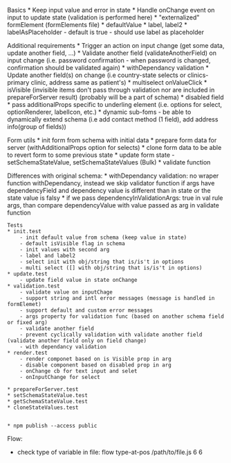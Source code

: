 Basics
    * Keep input value and error in state
	* Handle onChange event on input to update state (validation is performed here)
	* "externalized" formElement (formElements file)
	* defaultValue
	* label, label2
	* labelAsPlaceholder - default is true - should use label as placeholder

Additional requirements
	* Trigger an action on input change (get some data, update another field, …)
	* Validate another field (validateAnotherField) on input change
	  (i.e. password confirmation - when password is changed, confirmation should be validated again)
	* withDependancy validation
	* Update another field(s) on change (i.e country-state selects or clinics-primary clinic, address same as patient's)
	* multiselect onValueClick
	* isVisible (invisible items don't pass through validation nor are included in prepareForServer result) (probably will be a part of schema)
	* disabled field
	* pass additionalProps specific to underling element (i.e. options for select, optionRenderer, labelIcon, etc.)
	* dynamic sub-foms - be able to dynamically extend schema (i.e add contact method (1 field), add address info(group of fields))

Form utils
	* init form from schema with initial data
	* prepare form data for server (withAdditionalProps option for selects)
	* clone form data to be able to revert form to some previous state
	* update form state - setSchemaStateValue, setSchemaStateValues (Bulk)
	* validate function


Differences with original schema:
	* withDependancy validation: no wraper function withDependancy, instead we skip validator function if args have dependencyField and dependency value is different than in state or the state value is falsy
	* if we pass dependencyInValidationArgs: true in val rule args, than compare dependencyValue with value passed as arg in validate function

	Tests
	* init.test
		- init default value from schema (keep value in state)
		- default isVisible flag in schema
		- init values with second arg
		- label and label2
		- select init with obj/string that is/is't in options
		- multi select ([] with obj/string that is/is't in options)
	* update.test
		- update field value in state onChange
	* validation.test
		- validate value on inputChage
		- support string and intl error messages (message is handled in formElemet)
		- support default and custom error messages
		- args property for validation func (based on another schema field or fixed arg)
		- validate another field 
		- prevent cyclically validation with validate another field (validate another field only on field change)
		- with dependancy validation
	* render.test
		- render componet based on is Visible prop in arg
		- disable component based on disabled prop in arg
		- onChange cb for text input and selet
		- onInputChange for select

	* prepareForServer.test
	* setSchemaStateValue.test
	* getSchemaStateValue.test
	* cloneStateValues.test


	* npm publish --access public
	
Flow:
 - check type of variable in file: flow type-at-pos /path/to/file.js 6 6
